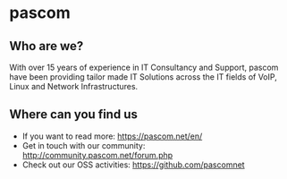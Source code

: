 # pascom

## Who are we?
With over 15 years of experience in IT Consultancy and Support, pascom have been providing tailor made IT Solutions across the IT fields of VoIP, Linux and Network Infrastructures.

## Where can you find us
- If you want to read more: https://pascom.net/en/
- Get in touch with our community: http://community.pascom.net/forum.php
- Check out our OSS activities: https://github.com/pascomnet
